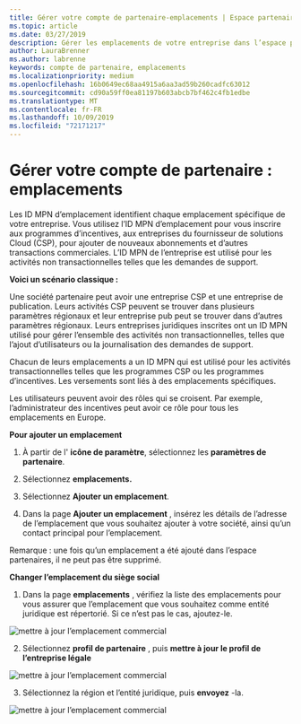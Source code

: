 ```yaml
---
title: Gérer votre compte de partenaire-emplacements | Espace partenaires
ms.topic: article
ms.date: 03/27/2019
description: Gérer les emplacements de votre entreprise dans l’espace partenaires
author: LauraBrenner
ms.author: labrenne
keywords: compte de partenaire, emplacements
ms.localizationpriority: medium
ms.openlocfilehash: 16b0649ec68aa4915a6aa3ad59b260cadfc63012
ms.sourcegitcommit: cd90a59ff0ea81197b603abcb7bf462c4fb1edbe
ms.translationtype: MT
ms.contentlocale: fr-FR
ms.lasthandoff: 10/09/2019
ms.locfileid: "72171217"
---
```

# <a name="manage-your-partner-account-locations"></a>Gérer votre compte de partenaire : emplacements

Les ID MPN d’emplacement identifient chaque emplacement spécifique de votre entreprise. Vous utilisez l’ID MPN d’emplacement pour vous inscrire aux programmes d’incentives, aux entreprises du fournisseur de solutions Cloud (CSP), pour ajouter de nouveaux abonnements et d’autres transactions commerciales. L’ID MPN de l’entreprise est utilisé pour les activités non transactionnelles telles que les demandes de support.

**Voici un scénario classique :** 

Une société partenaire peut avoir une entreprise CSP et une entreprise de publication. Leurs activités CSP peuvent se trouver dans plusieurs paramètres régionaux et leur entreprise pub peut se trouver dans d’autres paramètres régionaux. Leurs entreprises juridiques inscrites ont un ID MPN utilisé pour gérer l’ensemble des activités non transactionnelles, telles que l’ajout d’utilisateurs ou la journalisation des demandes de support. 

Chacun de leurs emplacements a un ID MPN qui est utilisé pour les activités transactionnelles telles que les programmes CSP ou les programmes d’incentives. Les versements sont liés à des emplacements spécifiques.

Les utilisateurs peuvent avoir des rôles qui se croisent. Par exemple, l’administrateur des incentives peut avoir ce rôle pour tous les emplacements en Europe.

**Pour ajouter un emplacement**

1. À partir de l' **icône de paramètre**, sélectionnez les **paramètres de partenaire**. 

2. Sélectionnez **emplacements.**

3. Sélectionnez **Ajouter un emplacement**.  

4. Dans la page **Ajouter un emplacement** , insérez les détails de l’adresse de l’emplacement que vous souhaitez ajouter à votre société, ainsi qu’un contact principal pour l’emplacement.

Remarque : une fois qu’un emplacement a été ajouté dans l’espace partenaires, il ne peut pas être supprimé.

**Changer l’emplacement du siège social**

1. Dans la page **emplacements** , vérifiez la liste des emplacements pour vous assurer que l’emplacement que vous souhaitez comme entité juridique est répertorié. Si ce n’est pas le cas, ajoutez-le.

![mettre à jour l’emplacement commercial](images/updatepartnerprofile2.png)

2. Sélectionnez **profil de partenaire** , puis **mettre à jour le profil de l’entreprise légale**

![mettre à jour l’emplacement commercial](images/updatepartnerprofile1.png)

3. Sélectionnez la région et l’entité juridique, puis **envoyez** -la.

![mettre à jour l’emplacement commercial](images/updatepartnerprofile3.png)


